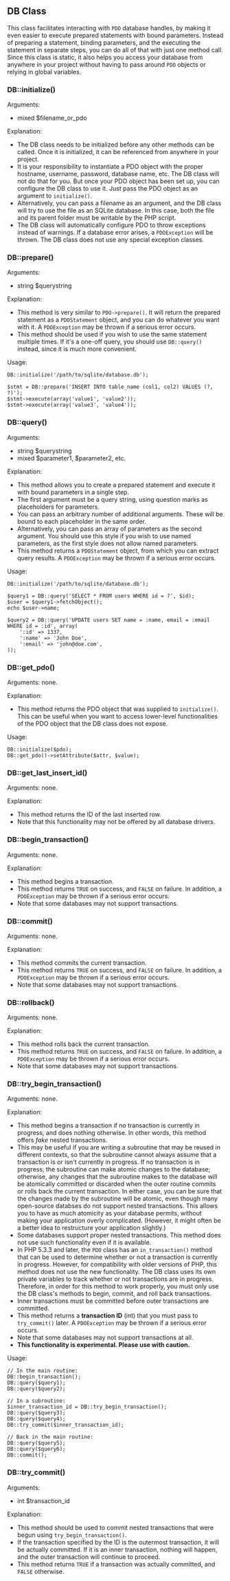 
DB Class
--------

This class facilitates interacting with `PDO` database handles,
by making it even easier to execute prepared statements with bound parameters.
Instead of preparing a statement, binding parameters, and the executing the statement in separate steps,
you can do all of that with just one method call.
Since this class is static, it also helps you access your database from anywhere in your project
without having to pass around `PDO` objects or relying in global variables.

### DB::initialize()

Arguments:

  - mixed $filename_or_pdo

Explanation:

  - The DB class needs to be initialized before any other methods can be called.
    Once it is initialized, it can be referenced from anywhere in your project.
  - It is your responsibility to instantiate a PDO object with the proper hostname, username, password, database name, etc.
    The DB class will not do that for you. But once your PDO object has been set up, you can configure the DB class
    to use it. Just pass the PDO object as an argument to `initialize()`.
  - Alternatively, you can pass a filename as an argument, and the DB class will try to use the file as an SQLite database.
    In this case, both the file and its parent folder must be writable by the PHP script.
  - The DB class will automatically configure PDO to throw exceptions instead of warnings.
    If a database error arises, a `PDOException` will be thrown. The DB class does not use any special exception classes.

### DB::prepare()

Arguments:

  - string $querystring

Explanation:

  - This method is very similar to `PDO->prepare()`.
    It will return the prepared statement as a `PDOStatement` object, and you can do whatever you want with it.
    A `PDOException` may be thrown if a serious error occurs.
  - This method should be used if you wish to use the same statement multiple times.
    If it's a one-off query, you should use `DB::query()` instead, since it is much more convenient.

Usage:

    DB::initialize('/path/to/sqlite/database.db');
    
    $stmt = DB::prepare('INSERT INTO table_name (col1, col2) VALUES (?, ?)');
    $stmt->execute(array('value1', 'value2'));
    $stmt->execute(array('value3', 'value4'));

### DB::query()

Arguments:

  - string $querystring
  - mixed $parameter1, $parameter2, etc.
  
Explanation:
  
  - This method allows you to create a prepared statement and execute it with bound parameters in a single step.
  - The first argument must be a query string, using question marks as placeholders for parameters.
  - You can pass an arbitrary number of additional arguments. These will be bound to each placeholder in the same order.
  - Alternatively, you can pass an array of parameters as the second argument.
    You should use this style if you wish to use named parameters, as the first style does not allow named parameters.
  - This method returns a `PDOStatement` object, from which you can extract query results.
    A `PDOException` may be thrown if a serious error occurs.

Usage:

    DB::initialize('/path/to/sqlite/database.db');
    
    $query1 = DB::query('SELECT * FROM users WHERE id = ?', $id);
    $user = $query1->fetchObject();
    echo $user->name;
    
    $query2 = DB::query('UPDATE users SET name = :name, email = :email WHERE id = :id', array(
        ':id' => 1337,
        ':name' => 'John Doe',
        ':email' => 'john@doe.com',
    ));

### DB::get_pdo()

Arguments: none.

Explanation:

  - This method returns the PDO object that was supplied to `initialize()`.
    This can be useful when you want to access lower-level functionalities of the PDO object
    that the DB class does not expose.

Usage:

    DB::initialize($pdo);
    DB::get_pdo()->setAttribute($attr, $value);

### DB::get_last_insert_id()

Arguments: none.

Explanation:

  - This method returns the ID of the last inserted row.
  - Note that this functionality may not be offered by all database drivers.

### DB::begin_transaction()

Arguments: none.

Explanation:

  - This method begins a transaction.
  - This method returns `TRUE` on success, and `FALSE` on failure.
    In addition, a `PDOException` may be thrown if a serious error occurs.
  - Note that some databases may not support transactions.

### DB::commit()

Arguments: none.

Explanation:

  - This method commits the current transaction.
  - This method returns `TRUE` on success, and `FALSE` on failure.
    In addition, a `PDOException` may be thrown if a serious error occurs.
  - Note that some databases may not support transactions.

### DB::rollback()

Arguments: none.

Explanation:

  - This method rolls back the current transaction.
  - This method returns `TRUE` on success, and `FALSE` on failure.
    In addition, a `PDOException` may be thrown if a serious error occurs.
  - Note that some databases may not support transactions.

### DB::try_begin_transaction()

Arguments: none.

Explanation:

  - This method begins a transaction if no transaction is currently in progress, and does nothing otherwise.
    In other words, this method offers _fake_ nested transactions.
  - This may be useful if you are writing a subroutine that may be reused in different contexts,
    so that the subroutine cannot always assume that a transaction is or isn't currently in progress.
    If no transaction is in progress, the subroutine can make atomic changes to the database;
    otherwise, any changes that the subroutine makes to the database will be atomically committed or discarded
    when the outer routine commits or rolls back the current transaction.
    In either case, you can be sure that the changes made by the subroutine will be atomic,
    even though many open-source databses do not support nested transactions.
    This allows you to have as much atomicity as your database permits, without making your application overly complicated.
    (However, it might often be a better idea to restructure your application slightly.)
  - Some databases support proper nested transactions.
    This method does not use such functionality even if it is available.
  - In PHP 5.3.3 and later, the `PDO` class has an `in_transaction()` method that can be used to determine
    whether or not a transaction is currently in progress.
    However, for compatibility with older versions of PHP, this method does not use the new functionality.
    The DB class uses its own private variables to track whether or not transactions are in progress.
    Therefore, in order for this method to work properly,
    you must only use the DB class's methods to begin, commit, and roll back transactions.
  - Inner transactions must be committed before outer transactions are committed.
  - This method returns a **transaction ID** (int) that you must pass to `try_commit()` later.
    A `PDOException` may be thrown if a serious error occurs.
  - Note that some databases may not support transactions at all.
  - **This functionality is experimental. Please use with caution.**

Usage:

    // In the main routine:
    DB::begin_transaction();
    DB::query($query1);
    DB::query($query2);
    
    // In a subroutine:
    $inner_transaction_id = DB::try_begin_transaction();
    DB::query($query3);
    DB::query($query4);
    DB::try_commit($inner_transaction_id);
    
    // Back in the main routine:
    DB::query($query5);
    DB::query($query6);
    DB::commit();

### DB::try_commit()

Arguments:

  - int $transaction_id

Explanation:

  - This method should be used to commit nested transactions that were begun using `try_begin_transaction()`.
  - If the transaction specified by the ID is the outermost transaction, it will be actually committed.
    If it is an inner transaction, nothing will happen, and the outer transaction will continue to proceed.
  - This method returns `TRUE` if a transaction was actually committed, and `FALSE` otherwise.
